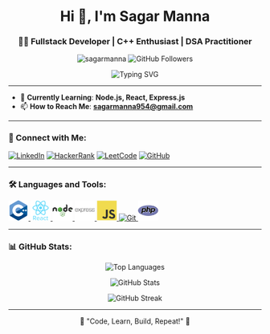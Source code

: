 <h1 align="center">Hi 👋, I'm Sagar Manna</h1>
<h3 align="center">👨‍💻 Fullstack Developer | C++ Enthusiast | DSA Practitioner</h3>

<p align="center">
  <img src="https://komarev.com/ghpvc/?username=sagarmanna&label=Profile%20views&color=0e75b6&style=flat" alt="sagarmanna" />
  <img src="https://img.shields.io/github/followers/sagarmanna?style=social" alt="GitHub Followers" />
</p>

<p align="center">
  <img src="https://readme-typing-svg.herokuapp.com?font=Fira+Code&size=24&pause=1000&color=00C1FF&width=435&lines=Passionate+Fullstack+Developer;C%2B%2B+%26+DSA+Enthusiast;Always+Learning+%26+Building" alt="Typing SVG">
</p>

---

- 🌱 **Currently Learning**: **Node.js, React, Express.js**  
- 📫 **How to Reach Me**: **[sagarmanna954@gmail.com](mailto:sagarmanna954@gmail.com)**  

---

<h3 align="left">🔗 Connect with Me:</h3>
<p align="left">
  <a href="https://linkedin.com/in/manna-s" target="_blank"><img src="https://img.icons8.com/color/48/000000/linkedin.png" alt="LinkedIn" width="40"/></a>
  <a href="https://www.hackerrank.com/sagarmanna954" target="_blank"><img src="https://img.icons8.com/external-tal-revivo-color-tal-revivo/48/000000/external-hackerrank-is-a-technology-company-that-focuses-on-competitive-programming-logo-color-tal-revivo.png" alt="HackerRank" width="40"/></a>
  <a href="https://www.leetcode.com/manna20" target="_blank"><img src="https://img.icons8.com/external-tal-revivo-color-tal-revivo/48/000000/external-level-up-your-coding-skills-and-quickly-land-a-job-logo-color-tal-revivo.png" alt="LeetCode" width="40"/></a>
  <a href="https://github.com/sagarmanna" target="_blank"><img src="https://img.icons8.com/glyph-neue/48/000000/github.png" alt="GitHub" width="40"/></a>
</p>

---

<h3 align="left">🛠️ Languages and Tools:</h3>
<p align="left">
  <a href="https://www.w3schools.com/cpp/" target="_blank" rel="noreferrer">
    <img src="https://raw.githubusercontent.com/devicons/devicon/master/icons/cplusplus/cplusplus-original.svg" alt="C++" width="40" height="40"/>
  </a>
  <a href="https://reactjs.org/" target="_blank" rel="noreferrer">
    <img src="https://raw.githubusercontent.com/devicons/devicon/master/icons/react/react-original-wordmark.svg" alt="React" width="40" height="40"/>
  </a>
  <a href="https://nodejs.org" target="_blank" rel="noreferrer">
    <img src="https://raw.githubusercontent.com/devicons/devicon/master/icons/nodejs/nodejs-original-wordmark.svg" alt="Node.js" width="40" height="40"/>
  </a>
  <a href="https://expressjs.com" target="_blank" rel="noreferrer">
    <img src="https://raw.githubusercontent.com/devicons/devicon/master/icons/express/express-original-wordmark.svg" alt="Express.js" width="40" height="40"/>
  </a>
  <a href="https://developer.mozilla.org/en-US/docs/Web/JavaScript" target="_blank" rel="noreferrer">
    <img src="https://raw.githubusercontent.com/devicons/devicon/master/icons/javascript/javascript-original.svg" alt="JavaScript" width="40" height="40"/>
  </a>
  <a href="https://git-scm.com/" target="_blank" rel="noreferrer">
    <img src="https://www.vectorlogo.zone/logos/git-scm/git-scm-icon.svg" alt="Git" width="40" height="40"/>
  </a>
  <a href="https://www.php.net" target="_blank" rel="noreferrer">
    <img src="https://raw.githubusercontent.com/devicons/devicon/master/icons/php/php-original.svg" alt="PHP" width="40" height="40"/>
  </a>
</p>

---

<h3 align="left">📊 GitHub Stats:</h3>
<p align="center">
  <img src="https://github-readme-stats.vercel.app/api/top-langs/?username=sagarmanna&layout=compact&theme=tokyonight" alt="Top Languages" />
</p>
<p align="center">
  <img src="https://github-readme-stats.vercel.app/api?username=sagarmanna&show_icons=true&theme=tokyonight" alt="GitHub Stats" />
</p>
<p align="center">
  <img src="https://github-readme-streak-stats.herokuapp.com/?user=sagarmanna&theme=tokyonight" alt="GitHub Streak" />
</p>

---

<p align="center">
  🚀 "Code, Learn, Build, Repeat!" 🌟
</p>

